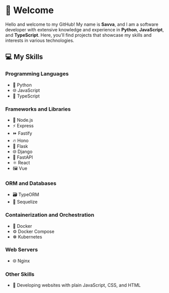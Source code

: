 # 👋 Welcome

Hello and welcome to my GitHub! My name is **Savva**, and I am a software developer with extensive knowledge and experience in **Python**, **JavaScript**, and **TypeScript**. Here, you'll find projects that showcase my skills and interests in various technologies.

## 💻 My Skills

<div class="skills-container">
  <div class="skill-section">
    <h3>Programming Languages</h3>
    <ul>
      <li>🐍 Python</li>
      <li>🌐 JavaScript</li>
      <li>📝 TypeScript</li>
    </ul>
  </div>

  <div class="skill-section">
    <h3>Frameworks and Libraries</h3>
    <ul>
      <li>🚀 Node.js</li>
      <li>⚡ Express</li>
      <li>⏩ Fastify</li>
      <li>🔥 Hono</li>
      <li>🧪 Flask</li>
      <li>🌐 Django</li>
      <li>🚀 FastAPI</li>
      <li>⚛️ React</li>
      <li>🖼️ Vue</li>
    </ul>
  </div>

  <div class="skill-section">
    <h3>ORM and Databases</h3>
    <ul>
      <li>🗃️ TypeORM</li>
      <li>💾 Sequelize</li>
    </ul>
  </div>

  <div class="skill-section">
    <h3>Containerization and Orchestration</h3>
    <ul>
      <li>🐳 Docker</li>
      <li>⚙️ Docker Compose</li>
      <li>☸️ Kubernetes</li>
    </ul>
  </div>

  <div class="skill-section">
    <h3>Web Servers</h3>
    <ul>
      <li>🌐 Nginx</li>
    </ul>
  </div>

  <div class="skill-section">
    <h3>Other Skills</h3>
    <ul>
      <li>🌟 Developing websites with plain JavaScript, CSS, and HTML</li>
    </ul>
  </div>
</div>
